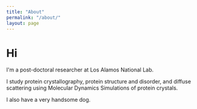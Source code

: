 ```yaml
---
title: "About"
permalink: "/about/"
layout: page
---
```


# Hi

I'm a post-doctoral researcher at Los Alamos National Lab.

I study protein crystallography, protein structure and disorder, and diffuse scattering using Molecular Dynamics Simulations of protein crystals.

I also have a very handsome dog.
